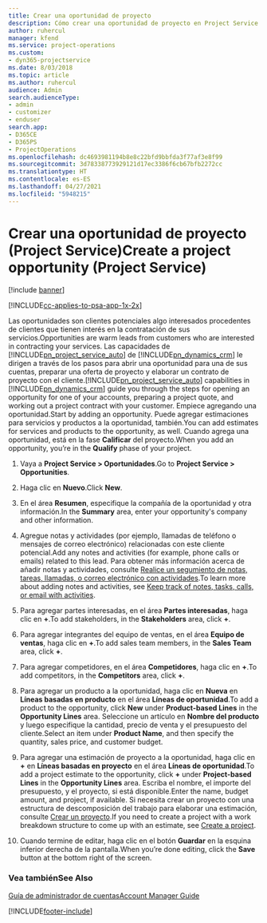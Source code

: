 ```yaml
---
title: Crear una oportunidad de proyecto
description: Cómo crear una oportunidad de proyecto en Project Service
author: ruhercul
manager: kfend
ms.service: project-operations
ms.custom:
- dyn365-projectservice
ms.date: 8/03/2018
ms.topic: article
ms.author: ruhercul
audience: Admin
search.audienceType:
- admin
- customizer
- enduser
search.app:
- D365CE
- D365PS
- ProjectOperations
ms.openlocfilehash: dc4693981194b8e8c22bfd9bbfda3f77af3e8f99
ms.sourcegitcommit: 3d78338773929121d17ec3386f6cb67bfb2272cc
ms.translationtype: HT
ms.contentlocale: es-ES
ms.lasthandoff: 04/27/2021
ms.locfileid: "5948215"
---
```

# <a name="create-a-project-opportunity-project-service"></a><span data-ttu-id="5324f-103">Crear una oportunidad de proyecto (Project Service)</span><span class="sxs-lookup"><span data-stu-id="5324f-103">Create a project opportunity (Project Service)</span></span>

[!include [banner](../includes/psa-now-project-operations.md)]

[!INCLUDE[cc-applies-to-psa-app-1x-2x](../includes/cc-applies-to-psa-app-1x-2x.md)]

<span data-ttu-id="5324f-104">Las oportunidades son clientes potenciales algo interesados procedentes de clientes que tienen interés en la contratación de sus servicios.</span><span class="sxs-lookup"><span data-stu-id="5324f-104">Opportunities are warm leads from customers who are interested in contracting your services.</span></span> <span data-ttu-id="5324f-105">Las capacidades de [!INCLUDE[pn_project_service_auto](../includes/pn-project-service-auto.md)] de [!INCLUDE[pn_dynamics_crm](../includes/pn-dynamics-crm.md)] le dirigen a través de los pasos para abrir una oportunidad para una de sus cuentas, preparar una oferta de proyecto y elaborar un contrato de proyecto con el cliente.</span><span class="sxs-lookup"><span data-stu-id="5324f-105">[!INCLUDE[pn_project_service_auto](../includes/pn-project-service-auto.md)] capabilities in [!INCLUDE[pn_dynamics_crm](../includes/pn-dynamics-crm.md)] guide you through the steps for opening an opportunity for one of your accounts, preparing a project quote, and working out a project contract with your customer.</span></span> <span data-ttu-id="5324f-106">Empiece agregando una oportunidad.</span><span class="sxs-lookup"><span data-stu-id="5324f-106">Start by adding an opportunity.</span></span> <span data-ttu-id="5324f-107">Puede agregar estimaciones para servicios y productos a la oportunidad, también.</span><span class="sxs-lookup"><span data-stu-id="5324f-107">You can add estimates for services and products to the opportunity, as well.</span></span> <span data-ttu-id="5324f-108">Cuando agrega una oportunidad, está en la fase **Calificar** del proyecto.</span><span class="sxs-lookup"><span data-stu-id="5324f-108">When you add an opportunity, you’re in the **Qualify** phase of your project.</span></span>  
  
1.  <span data-ttu-id="5324f-109">Vaya a **Project Service > Oportunidades**.</span><span class="sxs-lookup"><span data-stu-id="5324f-109">Go to **Project Service > Opportunities**.</span></span>  
  
2.  <span data-ttu-id="5324f-110">Haga clic en **Nuevo**.</span><span class="sxs-lookup"><span data-stu-id="5324f-110">Click **New**.</span></span>  
  
3.  <span data-ttu-id="5324f-111">En el área **Resumen**, especifique la compañía de la oportunidad y otra información.</span><span class="sxs-lookup"><span data-stu-id="5324f-111">In the **Summary** area, enter your opportunity's company and other information.</span></span>  
  
4.  <span data-ttu-id="5324f-112">Agregue notas y actividades (por ejemplo, llamadas de teléfono o mensajes de correo electrónico) relacionadas con este cliente potencial.</span><span class="sxs-lookup"><span data-stu-id="5324f-112">Add any notes and activities (for example, phone calls or emails) related to this lead.</span></span> <span data-ttu-id="5324f-113">Para obtener más información acerca de añadir notas y actividades, consulte [Realice un segumiento de notas, tareas, llamadas, o correo electrónico con actividades](/dynamics365/customerengagement/on-premises/basics/work-with-activities).</span><span class="sxs-lookup"><span data-stu-id="5324f-113">To learn more about adding notes and activities, see [Keep track of notes, tasks, calls, or email with activities](/dynamics365/customerengagement/on-premises/basics/work-with-activities).</span></span>  
  
5.  <span data-ttu-id="5324f-114">Para agregar partes interesadas, en el área **Partes interesadas**, haga clic en **+**.</span><span class="sxs-lookup"><span data-stu-id="5324f-114">To add stakeholders, in the **Stakeholders** area, click **+**.</span></span>  
  
6.  <span data-ttu-id="5324f-115">Para agregar integrantes del equipo de ventas, en el área **Equipo de ventas**, haga clic en **+**.</span><span class="sxs-lookup"><span data-stu-id="5324f-115">To add sales team members, in the **Sales Team** area, click **+**.</span></span>  
  
7.  <span data-ttu-id="5324f-116">Para agregar competidores, en el área **Competidores**, haga clic en **+**.</span><span class="sxs-lookup"><span data-stu-id="5324f-116">To add competitors, in the **Competitors** area, click **+**.</span></span>  
  
8.  <span data-ttu-id="5324f-117">Para agregar un producto a la oportunidad, haga clic en **Nueva** en **Líneas basadas en producto** en el área **Líneas de oportunidad**.</span><span class="sxs-lookup"><span data-stu-id="5324f-117">To add a product to the opportunity, click **New** under **Product-based Lines** in the **Opportunity Lines** area.</span></span> <span data-ttu-id="5324f-118">Seleccione un artículo en **Nombre del producto** y luego especifique la cantidad, precio de venta y el presupuesto del cliente.</span><span class="sxs-lookup"><span data-stu-id="5324f-118">Select an item under **Product Name**, and then specify the quantity, sales price, and customer budget.</span></span>  
  
9. <span data-ttu-id="5324f-119">Para agregar una estimación de proyecto a la oportunidad, haga clic en **+** en **Líneas basadas en proyecto** en el área **Líneas de oportunidad**.</span><span class="sxs-lookup"><span data-stu-id="5324f-119">To add a project estimate to the opportunity, click **+** under **Project-based Lines** in the **Opportunity Lines** area.</span></span> <span data-ttu-id="5324f-120">Escriba el nombre, el importe del presupuesto, y el proyecto, si está disponible.</span><span class="sxs-lookup"><span data-stu-id="5324f-120">Enter the name, budget amount, and project, if available.</span></span> <span data-ttu-id="5324f-121">Si necesita crear un proyecto con una estructura de descomposición del trabajo para elaborar una estimación, consulte [Crear un proyecto](../psa/create-project.md).</span><span class="sxs-lookup"><span data-stu-id="5324f-121">If you need to create a project with a work breakdown structure to come up with an estimate, see [Create a project](../psa/create-project.md).</span></span>  
  
10. <span data-ttu-id="5324f-122">Cuando termine de editar, haga clic en el botón **Guardar** en la esquina inferior derecha de la pantalla.</span><span class="sxs-lookup"><span data-stu-id="5324f-122">When you’re done editing, click the **Save** button at the bottom right of the screen.</span></span>  
  
### <a name="see-also"></a><span data-ttu-id="5324f-123">Vea también</span><span class="sxs-lookup"><span data-stu-id="5324f-123">See Also</span></span>  
 [<span data-ttu-id="5324f-124">Guía de administrador de cuentas</span><span class="sxs-lookup"><span data-stu-id="5324f-124">Account Manager Guide</span></span>](../psa/account-manager-guide.md)


[!INCLUDE[footer-include](../includes/footer-banner.md)]